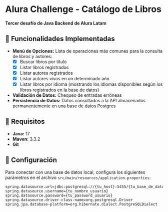# Alura Challenge - Catálogo de Libros

**Tercer desafío de Java Backend de Alura Latam**

## 🎯 Funcionalidades Implementadas

- **Menú de Opciones:** Lista de operaciones más comunes para la consulta de libros y autores:
  - [x] Buscar libros por título
  - [x] Listar libros registrados
  - [x] Listar autores registrados
  - [x] Listar autores vivos en un determinado año
  - [x] Listar libros por idioma (mostrando los idiomas disponibles según los libros registrados en la base de datos)
- **Validación de Datos:** Chequeo de entradas erróneas
- **Persistencia de Datos:** Datos consultados a la API almacenados permanentemente en una base de datos Postgres

## 🔎 Requisitos

- **Java:** 17
- **Maven:** 3.3.2
- **Git**

## 🔩 Configuración

Para conectar con una base de datos local, configura los siguientes parámetros en el archivo `src/main/resources/application.properties`:

```properties
spring.datasource.url=jdbc:postgresql://{tu_host}:5455/{tu_base_de_datos}
spring.datasource.username={tu_nombre_usuario}
spring.datasource.password={tu_password_usuario}
spring.datasource.driver-class-name=org.postgresql.Driver
spring.jpa.database-platform=org.hibernate.dialect.PostgreSQLDialect
